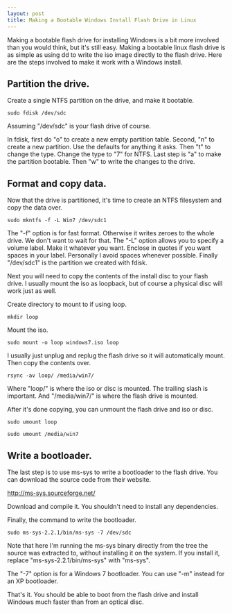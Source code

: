 ```yaml
---
layout: post
title: Making a Bootable Windows Install Flash Drive in Linux
---
```

Making a bootable flash drive for installing Windows is a bit more involved than you would think, but it's still easy.
Making a bootable linux flash drive is as simple as using dd to write the iso image directly to the flash drive.
Here are the steps involved to make it work with a Windows install.

## Partition the drive.

Create a single NTFS partition on the drive, and make it bootable.

`sudo fdisk /dev/sdc`

Assuming "/dev/sdc" is your flash drive of course.

In fdisk, first do "o" to create a new empty partition table. Second, "n" to create a new partition.
Use the defaults for anything it asks. Then "t" to change the type. Change the type to "7" for NTFS.
Last step is "a" to make the partition bootable. Then "w" to write the changes to the drive.

## Format and copy data.

Now that the drive is partitioned, it's time to create an NTFS filesystem and copy the data over.

`sudo mkntfs -f -L Win7 /dev/sdc1`

The "-f" option is for fast format. Otherwise it writes zeroes to the whole drive. We don't want to wait for that.
The "-L" option allows you to specify a volume label. Make it whatever you want. Enclose in quotes if you want spaces in your label.
Personally I avoid spaces whenever possible.
Finally "/dev/sdc1" is the partition we created with fdisk.

Next you will need to copy the contents of the install disc to your flash drive.
I usually mount the iso as loopback, but of course a physical disc will work just as well.

Create directory to mount to if using loop.

`mkdir loop`

Mount the iso.

`sudo mount -o loop windows7.iso loop`

I usually just unplug and replug the flash drive so it will automatically mount.
Then copy the contents over.

`rsync -av loop/ /media/win7/`

Where "loop/" is where the iso or disc is mounted. The trailing slash is important.
And "/media/win7/" is where the flash drive is mounted.

After it's done copying, you can unmount the flash drive and iso or disc.

`sudo umount loop`

`sudo umount /media/win7`

## Write a bootloader.

The last step is to use ms-sys to write a bootloader to the flash drive.
You can download the source code from their website.

<http://ms-sys.sourceforge.net/>

Download and compile it. You shouldn't need to install any dependencies.

Finally, the command to write the bootloader.

`sudo ms-sys-2.2.1/bin/ms-sys -7 /dev/sdc`

Note that here I'm running the ms-sys binary directly from the tree the source was extracted to, without installing it on the system.
If you install it, replace "ms-sys-2.2.1/bin/ms-sys" with "ms-sys".

The "-7" option is for a Windows 7 bootloader. You can use "-m" instead for an XP bootloader.

That's it. You should be able to boot from the flash drive and install Windows much faster than from an optical disc.
